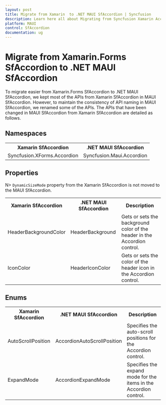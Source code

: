 ```yaml
---
layout: post
title: Migrate from Xamarin  to .NET MAUI SfAccordion | Syncfusion 
description: Learn here all about Migrating from Syncfusion Xamarin Accordion to Syncfusion .NET MAUI Accordion control and more.
platform: MAUI
control: SfAccordion
documentation: ug
---
```


# Migrate from Xamarin.Forms SfAccordion to .NET MAUI SfAccordion

To migrate easier from Xamarin.Forms SfAccordion to .NET MAUI SfAccordion, we kept most of the APIs from Xamarin SfAccordion in MAUI SfAccordion. However, to maintain the consistency of API naming in MAUI SfAccordion, we renamed some of the APIs. The APIs that have been changed in MAUI SfAccordion from Xamarin SfAccordion are detailed as follows.

## Namespaces

<table>
<tr>
<th>Xamarin SfAccordion </th>
<th>.NET MAUI SfAccordion</th></tr>
<tr>
<td>Syncfusion.XForms.Accordion</td>
<td>Syncfusion.Maui.Accordion</td></tr>
</table>

## Properties

N> `DynamicSizeMode` property from the Xamarin SfAccordion is not moved to the MAUI SfAccordion.

<table> 
<tr>
<th>Xamarin SfAccordion</th>
<th>.NET MAUI SfAccordion</th>
<th>Description</th></tr>
<tr>
<td>HeaderBackgroundColor</td>
<td>HeaderBackground</td>
<td>Gets or sets the background color of the header in the Accordion control.</td></tr>
<tr>
<td>IconColor</td>
<td>HeaderIconColor</td>
<td>Gets or sets the color of the header icon in the Accordion control.</td></tr>
</table>

## Enums

<table>
<tr>
<th>Xamarin SfAccordion</th>
<th>.NET MAUI SfAccordion</th>
<th>Description</th></tr>
<tr>
<td>AutoScrollPosition</td>
<td>AccordionAutoScrollPosition</td>
<td>Specifies the auto-scroll positions for the Accordion control.</td></tr>
<tr>
<td>ExpandMode</td>
<td>AccordionExpandMode</td>
<td>Specifies the expand mode for the items in the Accordion control.</td></tr>
</table>
